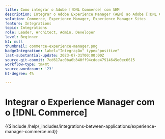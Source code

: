 ```yaml
---
title: Como integrar o Adobe [!DNL Commerce] com AEM
description: Integrar o Adobe Experience Manager (AEM) ao Adobe [!DNL Commerce] para criar experiências de compra envolventes.
solution: Commerce, Experience Manager, Experience Manager Sites
feature: Integrations
topic: Integrations
role: Leader, Architect, Admin, Developer
level: Beginner
kt: null
thumbnail: commerce-experience-manager.png
badgeIntegration: label="Integração" type="positive"
last-substantial-update: 2023-07-31T00:00:00Z
source-git-commit: 7ed617ac0ba6b340ff94cdee47914645e0ec6615
workflow-type: tm+mt
source-wordcount: '23'
ht-degree: 4%

---
```



# Integrar o Experience Manager com o [!DNL Commerce]

{{$include /help/_includes/integrations-between-applications/experience-manager-commerce.md}}

